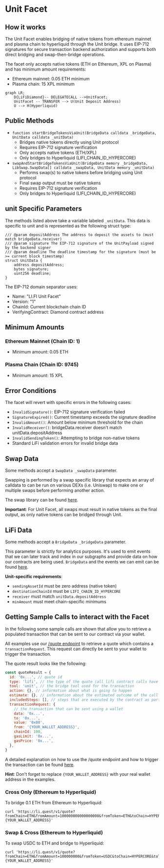 # Unit Facet

## How it works

The Unit Facet enables bridging of native tokens from ethereum mainnet and plasma chain to hyperliquid through the Unit bridge. It uses EIP-712 signatures for secure transaction backend authorization and supports both direct bridging and swap-then-bridge operations.

The facet only accepts native tokens (ETH on Ethereum, XPL on Plasma) and has minimum amount requirements:
- Ethereum mainnet: 0.05 ETH minimum
- Plasma chain: 15 XPL minimum

```mermaid
graph LR;
    D{LiFiDiamond}-- DELEGATECALL -->UnitFacet;
    UnitFacet -- TRANSFER --> U(Unit Deposit Address)
    U --> H(Hyperliquid)
```

## Public Methods

- `function startBridgeTokensViaUnit(BridgeData calldata _bridgeData, UnitData calldata _unitData)`
  - Bridges native tokens directly using Unit protocol
  - Requires EIP-712 signature verification
  - Only accepts native tokens (ETH/XPL)
  - Only bridges to Hyperliquid (LIFI_CHAIN_ID_HYPERCORE)
- `swapAndStartBridgeTokensViaUnit(BridgeData memory _bridgeData, LibSwap.SwapData[] calldata _swapData, UnitData memory _unitData)`
  - Performs swap(s) to native tokens before bridging using Unit protocol
  - Final swap output must be native tokens
  - Requires EIP-712 signature verification
  - Only bridges to Hyperliquid (LIFI_CHAIN_ID_HYPERCORE)

## unit Specific Parameters

The methods listed above take a variable labeled `_unitData`. This data is specific to unit and is represented as the following struct type:

```solidity
/// @param depositAddress The address to deposit the assets to (must match bridgeData.receiver)
/// @param signature The EIP-712 signature of the UnitPayload signed by the backend signer
/// @param deadline The deadline timestamp for the signature (must be >= current block timestamp)
struct UnitData {
    address depositAddress;
    bytes signature;
    uint256 deadline;
}
```

The EIP-712 domain separator uses:
- Name: "LI.FI Unit Facet"
- Version: "1"
- ChainId: Current blockchain chain ID
- VerifyingContract: Diamond contract address

## Minimum Amounts

### Ethereum Mainnet (Chain ID: 1)
- Minimum amount: 0.05 ETH

### Plasma Chain (Chain ID: 9745)
- Minimum amount: 15 XPL

## Error Conditions

The facet will revert with specific errors in the following cases:

- `InvalidSignature()`: EIP-712 signature verification failed
- `SignatureExpired()`: Current timestamp exceeds the signature deadline
- `InvalidAmount()`: Amount below minimum threshold for the chain
- `InvalidReceiver()`: bridgeData.receiver doesn't match unitData.depositAddress
- `InvalidSendingToken()`: Attempting to bridge non-native tokens
- Standard LiFi validation errors for invalid bridge data

## Swap Data

Some methods accept a `SwapData _swapData` parameter.

Swapping is performed by a swap specific library that expects an array of calldata to can be run on various DEXs (i.e. Uniswap) to make one or multiple swaps before performing another action.

The swap library can be found [here](../src/Libraries/LibSwap.sol).

**Important**: For Unit Facet, all swaps must result in native tokens as the final output, as only native tokens can be bridged through Unit.

## LiFi Data

Some methods accept a `BridgeData _bridgeData` parameter.

This parameter is strictly for analytics purposes. It's used to emit events that we can later track and index in our subgraphs and provide data on how our contracts are being used. `BridgeData` and the events we can emit can be found [here](../src/Interfaces/ILiFi.sol).

**Unit-specific requirements**:
- `sendingAssetId` must be zero address (native token)
- `destinationChainId` must be `LIFI_CHAIN_ID_HYPERCORE`
- `receiver` must match `unitData.depositAddress`
- `minAmount` must meet chain-specific minimums

## Getting Sample Calls to interact with the Facet

In the following some sample calls are shown that allow you to retrieve a populated transaction that can be sent to our contract via your wallet.

All examples use our [/quote endpoint](https://apidocs.li.fi/reference/get_quote) to retrieve a quote which contains a `transactionRequest`. This request can directly be sent to your wallet to trigger the transaction.

The quote result looks like the following:

```javascript
const quoteResult = {
  id: '0x...', // quote id
  type: 'lifi', // the type of the quote (all lifi contract calls have the type "lifi")
  tool: 'unit', // the bridge tool used for the transaction
  action: {}, // information about what is going to happen
  estimate: {}, // information about the estimated outcome of the call
  includedSteps: [], // steps that are executed by the contract as part of this transaction, e.g. a swap step and a cross step
  transactionRequest: {
    // the transaction that can be sent using a wallet
    data: '0x...',
    to: '0x...',
    value: '0x00',
    from: '{YOUR_WALLET_ADDRESS}',
    chainId: 100,
    gasLimit: '0x...',
    gasPrice: '0x...',
  },
}
```

A detailed explanation on how to use the /quote endpoint and how to trigger the transaction can be found [here](https://docs.li.fi/products/more-integration-options/li.fi-api/transferring-tokens-example).

**Hint**: Don't forget to replace `{YOUR_WALLET_ADDRESS}` with your real wallet address in the examples.

### Cross Only (Ethereum to Hyperliquid)

To bridge 0.1 ETH from Ethereum to Hyperliquid:

```shell
curl 'https://li.quest/v1/quote?fromChain=ETH&fromAmount=100000000000000000&fromToken=ETH&toChain=HYPERCORE&toToken=ETH&allowBridges=unit&fromAddress={YOUR_WALLET_ADDRESS}'
```

### Swap & Cross (Ethereum to Hyperliquid)

To swap USDC to ETH and bridge to Hyperliquid:

```shell
curl 'https://li.quest/v1/quote?fromChain=ETH&fromAmount=100000000&fromToken=USDC&toChain=HYPERCORE&toToken=ETH&allowBridges=unit&fromAddress={YOUR_WALLET_ADDRESS}'
```
